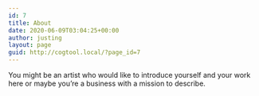 ```yaml
---
id: 7
title: About
date: 2020-06-09T03:04:25+00:00
author: justing
layout: page
guid: http://cogtool.local/?page_id=7
---
```

You might be an artist who would like to introduce yourself and your work here or maybe you&rsquo;re a business with a mission to describe.